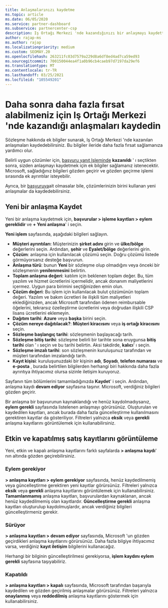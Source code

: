 ```yaml
---
title: Anlaşmalarınızı kaydetme
ms.topic: article
ms.date: 06/05/2020
ms.service: partner-dashboard
ms.subservice: partnercenter-csp
description: Iş Ortağı Merkezi 'nde kazandığınızı bir anlaşmayı kaydettiğinizde, Microsoft 'un gelecekte daha fazla fırsat sağlamasına yardımcı olur.
author: rajap-ms
ms.author: rajap
ms.localizationpriority: medium
ms.custom: SEOMAY.20
ms.openlocfilehash: 263211fc03d7579a229d8a6df8ed4ad7ca59ed93
ms.sourcegitcommit: 700150044ea4f1a0b96cb4caeb97d7197da29ef6
ms.translationtype: MT
ms.contentlocale: tr-TR
ms.lasthandoff: 03/25/2021
ms.locfileid: "105549201"
---
```

# <a name="register-deals-youve-won-in-partner-center-so-you-can-get-more-opportunities-later"></a>Daha sonra daha fazla fırsat alabilmeniz için Iş Ortağı Merkezi 'nde kazandığı anlaşmaları kaydedin

Sözleşme hakkında ek bilgiler sunarak, Iş Ortağı Merkezi 'nde kazanılan anlaşmaları kaydedebilirsiniz. Bu bilgiler ileride daha fazla fırsat sağlamanıza yardımcı olur.

Belirli uygun çözümler için, [başvuru yanıt Işleminde](manage-leads.md) **kazanıldı** ' ı seçtikten sonra, sizden anlaşmayı kaydetmek için ek bilgiler sağlamanız istenecektir. Microsoft, sağladığınız bilgileri gözden geçirir ve gözden geçirme işlemi sırasında ek ayrıntılar isteyebilir.

Ayrıca, bir [başvuruya](referrals.md)ait olmasalar bile, çözümlerinizin birini kullanan yeni anlaşmalar da kaydedebilirsiniz. 

## <a name="register-a-new-deal"></a>Yeni bir anlaşma Kaydet

Yeni bir anlaşma kaydetmek için, **başvurular > işleme kayıtları > eylem gereklidir** ve **+ Yeni anlaşma**' i seçin.

**Yeni işlem** sayfasında, aşağıdaki bilgileri sağlayın.

- **Müşteri ayrıntıları**: Müşterinizin **şirket adını** girin ve **ülke/bölge** değerlerini seçin. Ardından, **şehir** ve **Eyalet/bölge** değerlerini girin.
- **Çözüm**: anlaşma için kullanılacak çözümü seçin. Doğru çözümü listede görmüyorsanız desteğe başvurun.
- **Anlaşma türü**: bunun **Yeni** bir sözleşme olup olmadığını veya önceki bir sözleşmenin **yenilenmesini** belirtin.
- **Toplam anlaşma değeri**: katılım için beklenen toplam değer. Bu, tüm yazılım ve hizmet ücretlerini içermelidir, ancak donanım maliyetlerini içermez. Uygun para birimini seçtiğinizden emin olun.
- **Çözüm değeri**: Bu işlem için kullanılacak bulut çözümünün toplam değeri. Yazılım ve bakım ücretleri ile ilişkili tüm maliyetleri eklediğinizden, ancak Microsoft tarafından ödenen reimbursable öğelerini, tekrarsız özelleştirme ücretlerini veya doğrudan ilişkili CSP lisans ücretlerini eklemeyin.
- **Dağıtım tarihi**: **Azure** veya **başka** birini seçin.
- **Çözüm nereye dağıtılacak?**: **Müşteri kiracısını** veya **iş ortağı kiracısını** seçin.
- **Sözleşme başlangıç tarihi**: sözleşmenin başlayacağı tarih.
- **Sözleşme bitiş tarihi**: sözleşme belirli bir tarihte sona eruygunsa **bitiş tarihi** olan ' ı seçin ve bu tarihi belirtin. Aksi takdirde, **kalıcı**' ı seçin.
- **Sözleşme imzalı tarihi**: son sözleşmenin kuruluşunuz tarafından ve müşteri tarafından imzalandığı tarih.
- **Kayıt kişisi**: kuruluşunuzdaki bir kişinin **adı**, **Soyadı**, **telefon numarası** ve **e-posta** , burada belirtilen bilgilerden herhangi biri hakkında daha fazla ayrıntıya ihtiyacımız olursa sizinle iletişim kuruyoruz.

Sayfanın tüm bölümlerini tamamladığınızda **Kaydet**' i seçin. Ardından, anlaşma kaydı **devam ediyor** sayfasına taşınır. Microsoft, verdiğiniz bilgileri gözden geçirir.

Bir anlaşma bir başvurunun kaynaklandığı ve henüz kaydolmadıysanız, **eylem gerekli** sayfasında listelenen anlaşmayı görürsünüz. Oluşturulan ve kaydedilen kayıtları, ancak burada daha fazla güncelleştirme kullanılmasını gerektiren kayıtlar da gösteriliyor. Filtreleri yalnızca **eksik** veya **gerekli** anlaşma kayıtlarını görüntülemek için kullanabilirsiniz.

## <a name="viewing-active-and-closed-deal-registrations"></a>Etkin ve kapatılmış satış kayıtlarını görüntüleme

Yeni, etkin ve kapalı anlaşma kayıtlarını farklı sayfalarda **> anlaşma kaydı**' nın altında gözden geçirebilirsiniz.

### <a name="action-required"></a>Eylem gerekiyor

**> anlaşma kayıtları > eylem gerekiyor** sayfasında, henüz kaydedilmemiş veya güncelleştirme gerektiren yeni kayıtlar görürsünüz. Filtreleri yalnızca **eksik** veya **gerekli** anlaşma kayıtlarını görüntülemek için kullanabilirsiniz. **Tamamlanmamış** anlaşma kayıtları, başvurulardan kaynaklanan, ancak henüz kaydedilmemiş olan kayıtlardır. **Güncelleştirme gerekli** anlaşma kayıtları oluşturulup kaydolmuşlardır, ancak verdiğiniz bilgileri güncelleştirmeniz gerekir.

### <a name="in-progress"></a>Sürüyor

**> anlaşma kayıtları > devam ediyor** sayfasında, Microsoft 'un gözden geçirdikleri anlaşma kayıtlarını görürsünüz. Daha fazla bilgiye ihtiyacımız varsa, verdiğiniz **kayıt iletişim** bilgilerini kullanacağız.

Herhangi bir bilginin güncelleştirilmesi gerekiyorsa, **işlem kaydını eylem gerekli** sayfasına taşıyabiliriz.

### <a name="closed"></a>Kapatıldı

**> anlaşma kayıtları > kapalı** sayfasında, Microsoft tarafından başarıyla kaydedilen ve gözden geçirilmiş anlaşmalar görürsünüz. Filtreleri yalnızca **onaylanmış** veya **reddedilmiş** anlaşma kayıtlarını göstermek için kullanabilirsiniz.
